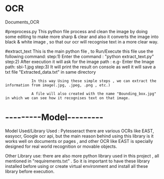 # OCR
Documents_OCR

#preprocess.py 
This python file process and clean the image by doing some editing to make more sharp & clear and also it converts the image into black & white image , so that our ocr will recognise text in a more clear way.

#extract_text 
This is the main python file , to Run/Execute this file use the following command:
                step:1) Enter the command : "python extract_text.py"
                step:2) After execution it will ask for the image path : e.g- Enter the Image path:   sbi-1.jpg
                step:3) It will print the result on console as well it will save a txt file "Extracted_data.txt" in same directory 
                
                In this way Using these simple steps , we can extract the information from image(.jpg, .jpeg, .png , etc.)
                
                A file will also created with the name "Bounding_box.jpg" in which we can see how it recognises text on that image.
                
  
  # ---------Model---------
Model Used/Library Used : Pytesseract 
there are various OCRs like EAST, easyocr, Google ocr api, but the main reason behind using this library is it works well on documents or pages , and other OCR like EAST is specially designed for real world recognition or movable objects. 
  
Other Library use: there are also more python library used in this project , all mentioned in "requirements.txt" . So it is important to have these library installed before using or create virtual environment and install all these library before execution.  
